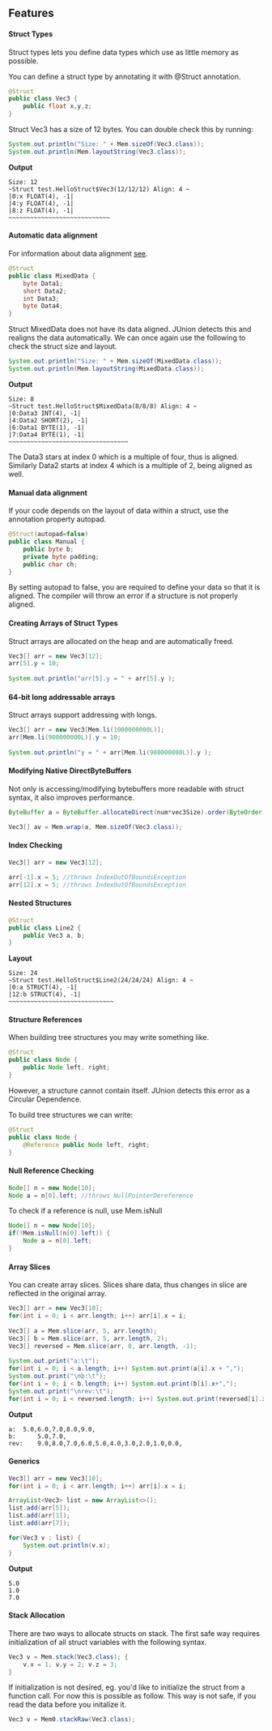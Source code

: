## Features

#### Struct Types

Struct types lets you define data types which use as little memory as possible.

You can define a struct type by annotating it with @Struct  annotation.

```java
@Struct
public class Vec3 {
	public float x,y,z;
}
```
Struct Vec3 has a size of 12 bytes. You can double check this by running:

```java
System.out.println("Size: " + Mem.sizeOf(Vec3.class));
System.out.println(Mem.layoutString(Vec3.class));
```
**Output**
```
Size: 12
~Struct test.HelloStruct$Vec3(12/12/12) Align: 4 ~
|0:x FLOAT(4), -1|
|4:y FLOAT(4), -1|
|8:z FLOAT(4), -1|
~~~~~~~~~~~~~~~~~~~~~~~~~~~~
```

#### Automatic data alignment

For information about data alignment [see](https://en.wikipedia.org/wiki/Data_structure_alignment).

```java
@Struct
public class MixedData {
    byte Data1;
    short Data2;
    int Data3;
    byte Data4;
}
```
Struct MixedData does not have its data aligned. JUnion detects this and realigns the data automatically. We can once again use the following to check the struct size and layout.

```java
System.out.println("Size: " + Mem.sizeOf(MixedData.class));
System.out.println(Mem.layoutString(MixedData.class));
```

**Output**
```
Size: 8
~Struct test.HelloStruct$MixedData(8/8/8) Align: 4 ~
|0:Data3 INT(4), -1|
|4:Data2 SHORT(2), -1|
|6:Data1 BYTE(1), -1|
|7:Data4 BYTE(1), -1|
~~~~~~~~~~~~~~~~~~~~~~~~~~~~~~~~~
```

The Data3 stars at index 0 which is a multiple of four, thus is aligned. Similarly Data2 starts at index 4 which is a multiple of 2, being aligned as well.

#### Manual data alignment

If your code depends on the layout of data within a struct, use the annotation property autopad.

```java
@Struct(autopad=false)
public class Manual {
    public byte b;
    private byte padding;
    public char ch;
}
```
By setting autopad to false, you are required to define your data so that it is aligned.
The compiler will throw an error if a structure is not properly aligned.

#### Creating Arrays of Struct Types

Struct arrays are allocated on the heap and are automatically freed.

```java
Vec3[] arr = new Vec3[12];
arr[5].y = 10;
		
System.out.println("arr[5].y = " + arr[5].y );
```

#### 64-bit long addressable arrays

Struct arrays support addressing with longs.
```java
Vec3[] arr = new Vec3[Mem.li(1000000000L)];
arr[Mem.li(900000000L)].y = 10;
		
System.out.println("y = " + arr[Mem.li(900000000L)].y );
```


#### Modifying Native DirectByteBuffers

Not only is accessing/modifying bytebuffers more readable with struct syntax, it also improves performance.

```java
ByteBuffer a = ByteBuffer.allocateDirect(num*vec3Size).order(ByteOrder.nativeOrder());

Vec3[] av = Mem.wrap(a, Mem.sizeOf(Vec3.class));

```

#### Index Checking

```java
Vec3[] arr = new Vec3[12];

arr[-1].x = 5; //throws IndexOutOfBoundsException
arr[12].x = 5; //throws IndexOutOfBoundsException
```

#### Nested Structures


```java
@Struct
public class Line2 {
    public Vec3 a, b;
}
```

**Layout**
```
Size: 24
~Struct test.HelloStruct$Line2(24/24/24) Align: 4 ~
|0:a STRUCT(4), -1|
|12:b STRUCT(4), -1|
~~~~~~~~~~~~~~~~~~~~~~~~~~~~~
```


#### Structure References

When building tree structures you may write something like.

```java
@Struct
public class Node {
    public Node left, right;
}
```

However, a structure cannot contain itself. JUnion detects this error as a Circular Dependence.

To build tree structures we can write:
```java
@Struct
public class Node {
    @Reference public Node left, right;
}
```

#### Null Reference Checking

```java
Node[] n = new Node[10];
Node a = n[0].left; //throws NullPointerDereference
```
To check if a reference is null, use Mem.isNull

```java
Node[] n = new Node[10];
if(!Mem.isNull(n[0].left)) {
    Node a = n[0].left;
}
```

#### Array Slices

You can create array slices. Slices share data, thus changes in slice are reflected in the original array.

```java
Vec3[] arr = new Vec3[10];
for(int i = 0; i < arr.length; i++) arr[i].x = i;
		
Vec3[] a = Mem.slice(arr, 5, arr.length);
Vec3[] b = Mem.slice(arr, 5, arr.length, 2);
Vec3[] reversed = Mem.slice(arr, 0, arr.length, -1);
		
System.out.print("a:\t");
for(int i = 0; i < a.length; i++) System.out.print(a[i].x + ",");
System.out.print("\nb:\t");
for(int i = 0; i < b.length; i++) System.out.print(b[i].x+",");
System.out.print("\nrev:\t");
for(int i = 0; i < reversed.length; i++) System.out.print(reversed[i].x+",");
```
**Output**
```
a:	5.0,6.0,7.0,8.0,9.0,
b:      5.0,7.0,
rev:	9.0,8.0,7.0,6.0,5.0,4.0,3.0,2.0,1.0,0.0,
```
#### Generics

````java
Vec3[] arr = new Vec3[10];
for(int i = 0; i < arr.length; i++) arr[i].x = i;

ArrayList<Vec3> list = new ArrayList<>();
list.add(arr[5]);
list.add(arr[1]);
list.add(arr[7]);

for(Vec3 v : list) {
    System.out.println(v.x);
}
````
**Output**
```
5.0
1.0
7.0
```
#### Stack Allocation

There are two ways to allocate structs on stack.
The first safe way requires initialization of all struct variables
with the following syntax.

```java
Vec3 v = Mem.stack(Vec3.class); {
    v.x = 1; v.y = 2; v.z = 3;
}
```
If initialization is not desired, eg. you'd like to initialize the struct
from a function call. For now this is possible as follow.
This way is not safe, if you read the data before you initalize it.
```java
Vec3 v = Mem0.stackRaw(Vec3.class);
```
